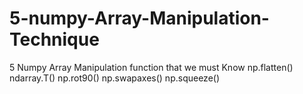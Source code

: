 # 5-numpy-Array-Manipulation-Technique

5 Numpy Array Manipulation function that we must Know
np.flatten()
ndarray.T()
np.rot90()
np.swapaxes()
np.squeeze()
